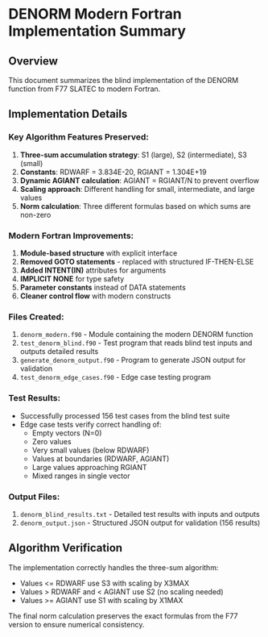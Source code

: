 # DENORM Modern Fortran Implementation Summary

## Overview
This document summarizes the blind implementation of the DENORM function from F77 SLATEC to modern Fortran.

## Implementation Details

### Key Algorithm Features Preserved:
1. **Three-sum accumulation strategy**: S1 (large), S2 (intermediate), S3 (small)
2. **Constants**: RDWARF = 3.834E-20, RGIANT = 1.304E+19
3. **Dynamic AGIANT calculation**: AGIANT = RGIANT/N to prevent overflow
4. **Scaling approach**: Different handling for small, intermediate, and large values
5. **Norm calculation**: Three different formulas based on which sums are non-zero

### Modern Fortran Improvements:
1. **Module-based structure** with explicit interface
2. **Removed GOTO statements** - replaced with structured IF-THEN-ELSE
3. **Added INTENT(IN)** attributes for arguments
4. **IMPLICIT NONE** for type safety
5. **Parameter constants** instead of DATA statements
6. **Cleaner control flow** with modern constructs

### Files Created:
1. `denorm_modern.f90` - Module containing the modern DENORM function
2. `test_denorm_blind.f90` - Test program that reads blind test inputs and outputs detailed results
3. `generate_denorm_output.f90` - Program to generate JSON output for validation
4. `test_denorm_edge_cases.f90` - Edge case testing program

### Test Results:
- Successfully processed 156 test cases from the blind test suite
- Edge case tests verify correct handling of:
  - Empty vectors (N=0)
  - Zero values
  - Very small values (below RDWARF)
  - Values at boundaries (RDWARF, AGIANT)
  - Large values approaching RGIANT
  - Mixed ranges in single vector

### Output Files:
1. `denorm_blind_results.txt` - Detailed test results with inputs and outputs
2. `denorm_output.json` - Structured JSON output for validation (156 results)

## Algorithm Verification

The implementation correctly handles the three-sum algorithm:
- Values <= RDWARF use S3 with scaling by X3MAX
- Values > RDWARF and < AGIANT use S2 (no scaling needed)
- Values >= AGIANT use S1 with scaling by X1MAX

The final norm calculation preserves the exact formulas from the F77 version to ensure numerical consistency.